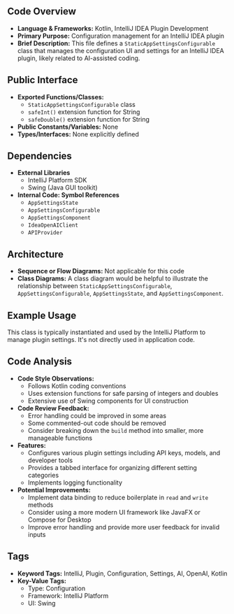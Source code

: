 ## Code Overview
- **Language & Frameworks:** Kotlin, IntelliJ IDEA Plugin Development
- **Primary Purpose:** Configuration management for an IntelliJ IDEA plugin
- **Brief Description:** This file defines a `StaticAppSettingsConfigurable` class that manages the configuration UI and settings for an IntelliJ IDEA plugin, likely related to AI-assisted coding.

## Public Interface
- **Exported Functions/Classes:** 
  - `StaticAppSettingsConfigurable` class
  - `safeInt()` extension function for String
  - `safeDouble()` extension function for String
- **Public Constants/Variables:** None
- **Types/Interfaces:** None explicitly defined

## Dependencies
- **External Libraries**
  - IntelliJ Platform SDK
  - Swing (Java GUI toolkit)
- **Internal Code: Symbol References**
  - `AppSettingsState`
  - `AppSettingsConfigurable`
  - `AppSettingsComponent`
  - `IdeaOpenAIClient`
  - `APIProvider`

## Architecture
- **Sequence or Flow Diagrams:** Not applicable for this code
- **Class Diagrams:** A class diagram would be helpful to illustrate the relationship between `StaticAppSettingsConfigurable`, `AppSettingsConfigurable`, `AppSettingsState`, and `AppSettingsComponent`.

## Example Usage
This class is typically instantiated and used by the IntelliJ Platform to manage plugin settings. It's not directly used in application code.

## Code Analysis
- **Code Style Observations:**
  - Follows Kotlin coding conventions
  - Uses extension functions for safe parsing of integers and doubles
  - Extensive use of Swing components for UI construction
- **Code Review Feedback:**
  - Error handling could be improved in some areas
  - Some commented-out code should be removed
  - Consider breaking down the `build` method into smaller, more manageable functions
- **Features:**
  - Configures various plugin settings including API keys, models, and developer tools
  - Provides a tabbed interface for organizing different setting categories
  - Implements logging functionality
- **Potential Improvements:**
  - Implement data binding to reduce boilerplate in `read` and `write` methods
  - Consider using a more modern UI framework like JavaFX or Compose for Desktop
  - Improve error handling and provide more user feedback for invalid inputs

## Tags
- **Keyword Tags:** IntelliJ, Plugin, Configuration, Settings, AI, OpenAI, Kotlin
- **Key-Value Tags:**
  - Type: Configuration
  - Framework: IntelliJ Platform
  - UI: Swing